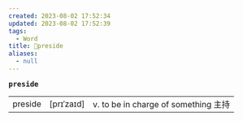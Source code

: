 ```yaml
---
created: 2023-08-02 17:52:34
updated: 2023-08-02 17:52:39
tags:
  - Word
title: 📖preside
aliases:
  - null
---
```


<pre><strong>preside</strong></pre>
|   |   |   |
|---|---|---|
|preside|[prɪˈzaɪd]|v. to be in charge of something 主持|